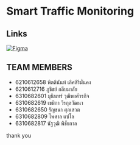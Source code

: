 # Smart Traffic Monitoring

## Links
[![Figma](https://img.shields.io/badge/figma-%23F24E1E.svg?style=for-the-badge&logo=figma&logoColor=white)](https://www.figma.com/file/73fS3vkKq0NxxduDLHL5PR/cn332?node-id=0%3A1&t=lVOX92F7X57qI8O7-1)

## TEAM MEMBERS

- 6210612658 พิตตินันท์ เลิศสิริมั่นคง
- 6210612716 ภูชิชย์ กลีบมาลัย
- 6310682601 มุนินทร์ วุฒิพงศ์วรกิจ
- 6310682619 เขมิกา วีรกุลวัฒนา
- 6310682650 รัญชนา ศุภเสวต
- 6310682809 ไพศาล แซ่โล
- 6310682817 นัฐวุฒิ พิชัยกาล

thank you
